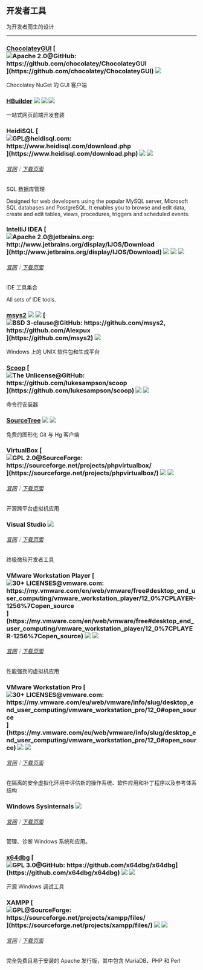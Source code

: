 ## 开发者工具

为开发者而生的设计

---

### [ChocolateyGUI](https://chocolatey.github.io/ChocolateyGUI) [![](../assets/open-source-icon.png "Apache 2.0@GitHub: https://github.com/chocolatey/ChocolateyGUI")](https://github.com/chocolatey/ChocolateyGUI) ![](../assets/united-states.png)

Chocolatey NuGet 的 GUI 客户端

### [HBuilder](http://dcloud.io/) ![](../assets/china.png) ![](../assets/usb.png) ![](../assets/multi_platform.png)

一站式网页前端开发套装

### HeidiSQL [![](../assets/open-source-icon.png "GPL@heidisql.com: https://www.heidisql.com/download.php")](https://www.heidisql.com/download.php) ![](../assets/united-states.png) ![](../assets/usb.png)

###### [官网](https://www.heidisql.com/)｜[下载页面](https://www.heidisql.com/download.php)

SQL 数据库管理

Designed for web developers using the popular MySQL server, Microsoft SQL databases and PostgreSQL. It enables you to browse and edit data, create and edit tables, views, procedures, triggers and scheduled events.

### IntelliJ IDEA [![](../assets/open-source-icon.png "Apache 2.0@jetbrains.org: http://www.jetbrains.org/display/IJOS/Download")](http://www.jetbrains.org/display/IJOS/Download) ![](../assets/earth-globe.png) ![](../assets/usb.png) ![](../assets/multi_platform.png)

###### [官网](https://www.jetbrains.com/idea/)｜[下载页面](https://www.jetbrains.com/idea/download)

IDE 工具集合

All sets of IDE tools.

### [msys2](http://www.msys2.org/) ![](../assets/united-states.png) ![](../assets/usb.png) [![](../assets/open-source-icon.png "BSD 3-clause@GitHub: https://github.com/msys2, https://github.com/Alexpux")](https://github.com/msys2) ![](../assets/command-line.png)

Windows 上的 UNIX 软件包和生成平台

### [Scoop](http://scoop.sh/) [![](../assets/open-source-icon.png "The Unlicense@GitHub: https://github.com/lukesampson/scoop")](https://github.com/lukesampson/scoop) ![](../assets/united-states.png) ![](../assets/command-line.png)

命令行安装器

### [SourceTree](https://www.sourcetreeapp.com/) ![](../assets/united-states.png) ![](../assets/multi_platform.png)

免费的图形化 Git 与 Hg 客户端

### VirtualBox [![](../assets/open-source-icon.png "GPL 2.0@SourceForge: https://sourceforge.net/projects/phpvirtualbox/")](https://sourceforge.net/projects/phpvirtualbox/) ![](../assets/united-states.png) ![](../assets/multi_platform.png)

###### [官网](https://www.virtualbox.org/)｜[下载页面](https://www.virtualbox.org/wiki/Downloads)

开源跨平台虚拟机应用

### Visual Studio ![](../assets/earth-globe.png)

###### [官网](https://www.visualstudio.com/)｜[下载页面](https://www.visualstudio.com/downloads/)

终极微软开发者工具

### VMware Workstation Player [![](../assets/open-source-icon.png "30+ LICENSES@vmware.com: https://my.vmware.com/en/web/vmware/free#desktop_end_user_computing/vmware_workstation_player/12_0%7CPLAYER-1256%7Copen_source")](https://my.vmware.com/en/web/vmware/free#desktop_end_user_computing/vmware_workstation_player/12_0%7CPLAYER-1256%7Copen_source) ![](../assets/earth-globe.png) ![](../assets/multi_platform.png)

###### [官网](https://www.vmware.com/)｜[下载页面](https://www.vmware.com/products/player/playerpro-evaluation.html)

性能强劲的虚拟机应用

### VMware Workstation Pro [![](../assets/open-source-icon.png "30+ LICENSES@vmware.com: https://my.vmware.com/eu/web/vmware/info/slug/desktop_end_user_computing/vmware_workstation_pro/12_0#open_source")](https://my.vmware.com/eu/web/vmware/info/slug/desktop_end_user_computing/vmware_workstation_pro/12_0#open_source) ![](../assets/earth-globe.png) ![](../assets/multi_platform.png)
###### [官网](https://www.vmware.com/)｜[下载页面](https://www.vmware.com/go/downloadworkstation)

在隔离的安全虚拟化环境中评估新的操作系统、软件应用和补丁程序以及参考体系结构

### Windows Sysinternals ![](../assets/united-states.png)

###### [官网](https://technet.microsoft.com/en-us/sysinternals/)｜[下载页面](https://technet.microsoft.com/en-us/bb545027)

管理、诊断 Windows 系统和应用。

### [x64dbg](http://x64dbg.com) [![](../assets/open-source-icon.png "GPL 3.0@GitHub: https://github.com/x64dbg/x64dbg")](https://github.com/x64dbg/x64dbg) ![](../assets/earth-globe.png) ![](../assets/usb.png)

开源 Windows 调试工具

### XAMPP [![](../assets/open-source-icon.png "GPL@SourceForge: https://sourceforge.net/projects/xampp/files/")](https://sourceforge.net/projects/xampp/files/) ![](../assets/earth-globe.png) ![](../assets/multi_platform.png)

###### [官网](https://www.apachefriends.org/zh_cn/index.html)｜[下载页面](https://www.apachefriends.org/zh_cn/download.html)

完全免费且易于安装的 Apache 发行版，其中包含 MariaDB、PHP 和 Perl
